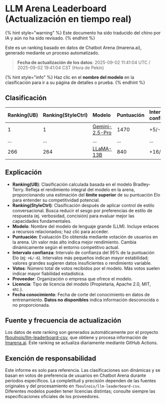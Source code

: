 # LLM Arena Leaderboard (Actualización en tiempo real)


{% hint style="warning" %}
Este documento ha sido traducido del chino por IA y aún no ha sido revisado.
{% endhint %}




Este es un ranking basado en datos de Chatbot Arena (lmarena.ai), generado mediante un proceso automatizado.

> **Fecha de actualización de los datos**: 2025-09-02 11:41:04 UTC / 2025-09-02 19:41:04 CST (Hora de Pekín)

{% hint style="info" %}
Haz clic en el **nombre del modelo** en la clasificación para ir a su página de detalles o prueba.
{% endhint %}

## Clasificación

| Ranking(UB) | Ranking(StyleCtrl) | Modelo                                                                                                                             | Puntuación | Intervalo confianza | Votos       | Proveedor                     | Licencia                   | Fecha conocimiento |
|:------------|:-------------------|:-----------------------------------------------------------------------------------------------------------------------------------|:-----------|:--------------------|:------------|:------------------------------|:---------------------------|:-------------------|
| 1           | 1                  | [Gemini-2.5-Pro](http://aistudio.google.com/app/prompts/new_chat?model=gemini-2.5-pro)                                          | 1470       | +5/-5               | 26,019      | Google                        | Propietaria             | nan                |
| ...         | ...                | ...                                                                                                                                 | ...        | ...                 | ...         | ...                           | ...                        | ...                |
| 266         | 264                | [LLaMA-13B](https://arxiv.org/abs/2302.13971)                                                                                   | 840        | +16/-16             | 2,446       | Meta                          | Sin fines comerciales      | 2023/2             |

## Explicación

- **Ranking(UB)**: Clasificación calculada basada en el modelo Bradley-Terry. Refleja el rendimiento integral del modelo en la arena, proporcionando una estimación del **límite superior** de su puntuación Elo para entender su competitividad potencial.
- **Ranking(StyleCtrl)**: Clasificación después de aplicar control de estilo conversacional. Busca reducir el sesgo por preferencias de estilo de respuesta (ej. verbosidad, concisión) para evaluar mejor las capacidades fundamentales.
- **Modelo**: Nombre del modelo de lenguaje grande (LLM). Incluye enlaces a recursos relacionados; haz clic para acceder.
- **Puntuación**: Evaluación Elo obtenida mediante votación de usuarios en la arena. Un valor más alto indica mejor rendimiento. Cambia dinámicamente según el entorno competitivo actual.
- **Intervalo confianza**: Intervalo de confianza del 95% de la puntuación Elo (ej: `+6/-6`). Intervalos más pequeños indican mayor estabilidad; valores grandes sugieren datos insuficientes o rendimiento variable.
- **Votos**: Número total de votos recibidos por el modelo. Más votos suelen indicar mayor fiabilidad estadística.
- **Proveedor**: Organización o empresa que ofrece el modelo.
- **Licencia**: Tipo de licencia del modelo (Propietaria, Apache 2.0, MIT, etc.).
- **Fecha conocimiento**: Fecha de corte del conocimiento en datos de entrenamiento. **Datos no disponibles** indica información desconocida o no proporcionada.

## Fuente y frecuencia de actualización

Los datos de este ranking son generados automáticamente por el proyecto [fboulnois/llm-leaderboard-csv](https://github.com/fboulnois/llm-leaderboard-csv), que obtiene y procesa información de [lmarena.ai](https://lmarena.ai/). Este ranking se actualiza diariamente mediante GitHub Actions.

## Exención de responsabilidad

Este informe es solo para referencia. Las clasificaciones son dinámicas y se basan en votos de preferencia de usuarios en Chatbot Arena durante períodos específicos. La completitud y precisión dependen de las fuentes originales y del procesamiento en `fboulnois/llm-leaderboard-csv`. Diferentes modelos pueden tener licencias distintas; consulte siempre las especificaciones oficiales de los proveedores.